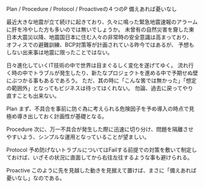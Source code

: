 Plan / Procedure / Protocol / Proactiveの４つのP
備えあれば憂いなし


最近大きな地震が立て続けに起きており、久々に鳴った緊急地震速報のアラームに肝を冷やした方も多いのでは無いでしょうか。
未曾有の自然災害を齎した東日本大震災以降、地震国日本に住む人々の非常時の安全意識は高まっており、
オフィスでの避難訓練、BCP対策等が計画されている昨今ではあるが、
予想もしない出来事は地震に限ったことではない。


日々進化していくIT技術の中で世界は目まぐるしく変化を遂げてゆく。
流れ行く時の中でトラブルが発生したり、新たなプロジェクトを進める中で予期せぬ壁にぶつかる事もあるであろう。
ただ、其の時に「こんな筈では無かった」「想定の範囲外」となってもビジネスは待ってはくれない。
勿論、過去に戻ってやり直すことも出来ない。


Plan
まず、不具合を事前に防ぐ為に考えられる危険因子を予め導入の時点で見極め導き出しておく計画性が基礎となる。

Procedure
次に、万一不具合が発生した際に迅速に切り分け、問題を隔離させやすいよう、シンプルな運用となっていることが望ましい。

Protocol
予め防げないトラブルについてはFailする前提での対策を敷いて制定しておけば、いざその状況に直面してから右往左往するような事も避けられる。

Proactive
このように先を見越した動きを見据えて置けば、まさに「備えあれば憂いなし」なのである。
